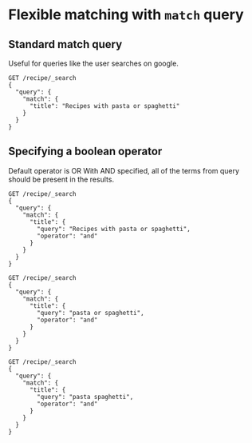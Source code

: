 # Flexible matching with `match` query

## Standard match query
Useful for queries like the user searches on google.
```
GET /recipe/_search
{
  "query": {
    "match": {
      "title": "Recipes with pasta or spaghetti"
    }
  }
}
```

## Specifying a boolean operator
Default operator is OR
With AND specified, all of the terms from query should be present in the results.
```
GET /recipe/_search
{
  "query": {
    "match": {
      "title": {
        "query": "Recipes with pasta or spaghetti",
        "operator": "and"
      }
    }
  }
}
```

```
GET /recipe/_search
{
  "query": {
    "match": {
      "title": {
        "query": "pasta or spaghetti",
        "operator": "and"
      }
    }
  }
}
```

```
GET /recipe/_search
{
  "query": {
    "match": {
      "title": {
        "query": "pasta spaghetti",
        "operator": "and"
      }
    }
  }
}
```
